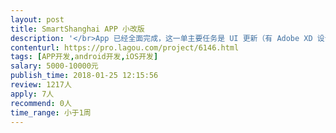 ```yaml
---                
layout: post       
title: SmartShanghai APP 小改版           
description: '</br>App 已经全面完成，这一单主要任务是 UI 更新（有 Adobe XD 设计稿），抓虫，和测试。我会用 bitbucket 跟进进度。</br>'     
contenturl: https://pro.lagou.com/project/6146.html      
tags: [APP开发,android开发,iOS开发]            
salary: 5000-10000元          
publish_time: 2018-01-25 12:15:56         
review: 1217人                   
apply: 7人                   
recommend: 0人                   
time_range: 小于1周              
---                 
```


